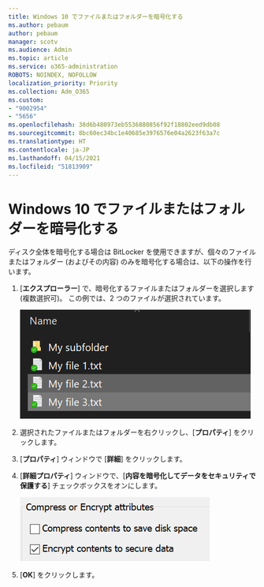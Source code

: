 ```yaml
---
title: Windows 10 でファイルまたはフォルダーを暗号化する
ms.author: pebaum
author: pebaum
manager: scotv
ms.audience: Admin
ms.topic: article
ms.service: o365-administration
ROBOTS: NOINDEX, NOFOLLOW
localization_priority: Priority
ms.collection: Adm_O365
ms.custom:
- "9002954"
- "5656"
ms.openlocfilehash: 38d6b480973eb5536880856f92f18802eed9db08
ms.sourcegitcommit: 8bc60ec34bc1e40685e3976576e04a2623f63a7c
ms.translationtype: HT
ms.contentlocale: ja-JP
ms.lasthandoff: 04/15/2021
ms.locfileid: "51813909"
---
```

# <a name="encrypt-files-or-folder-in-windows-10"></a>Windows 10 でファイルまたはフォルダーを暗号化する

ディスク全体を暗号化する場合は BitLocker を使用できますが、個々のファイルまたはフォルダー (およびその内容) のみを暗号化する場合は、以下の操作を行います。

1. [**エクスプローラー**] で、暗号化するファイルまたはフォルダーを選択します (複数選択可)。 この例では、2 つのファイルが選択されています。

    ![暗号化するファイルまたはフォルダーの選択](media/select-for-encrypting.png)

2. 選択されたファイルまたはフォルダーを右クリックし、[**プロパティ**] をクリックします。

3. [**プロパティ**] ウィンドウで [**詳細**] をクリックします。

4. [**詳細プロパティ**] ウィンドウで、[**内容を暗号化してデータをセキュリティで保護する**] チェックボックスをオンにします。

    ![内容を暗号化する](media/encrypt-contents.png)

5. [**OK**] をクリックします。
